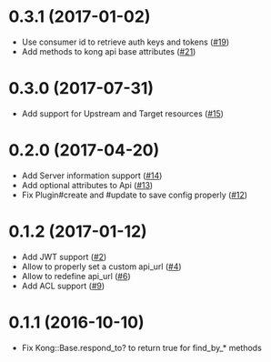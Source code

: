 # 0.3.1 (2017-01-02)
- Use consumer id to retrieve auth keys and tokens ([#19](https://github.com/kontena/kong-client-ruby/pull/19))
- Add methods to kong api base attributes ([#21](https://github.com/kontena/kong-client-ruby/pull/21))
# 0.3.0 (2017-07-31)
- Add support for Upstream and Target resources ([#15](https://github.com/kontena/kong-client-ruby/pull/15))

# 0.2.0 (2017-04-20)
- Add Server information support ([#14](https://github.com/kontena/kong-client-ruby/pull/14))
- Add optional attributes to Api
 ([#13](https://github.com/kontena/kong-client-ruby/pull/13))
- Fix Plugin#create and #update to save config properly
([#12](https://github.com/kontena/kong-client-ruby/pull/12))

# 0.1.2 (2017-01-12)
- Add JWT support ([#2](https://github.com/kontena/kong-client-ruby/pull/2))
- Allow to properly set a custom api_url ([#4](https://github.com/kontena/kong-client-ruby/pull/4))
- Allow to redefine api_url
([#6](https://github.com/kontena/kong-client-ruby/pull/6))
- Add ACL support
([#9](https://github.com/kontena/kong-client-ruby/pull/9))

# 0.1.1 (2016-10-10)
- Fix Kong::Base.respond_to? to return true for find_by_* methods
